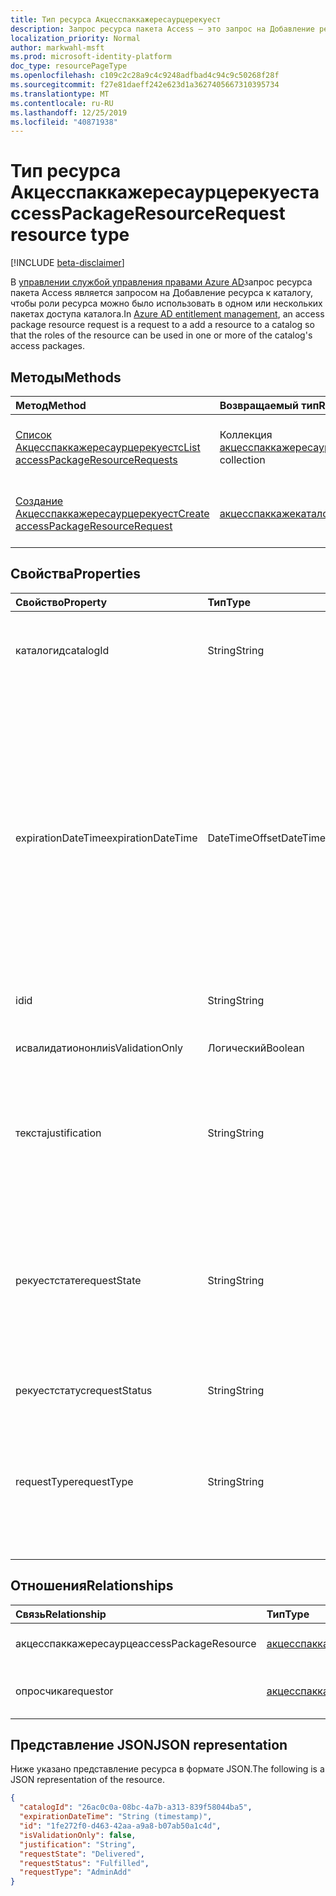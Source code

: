 ```yaml
---
title: Тип ресурса Акцесспаккажересаурцерекуест
description: Запрос ресурса пакета Access — это запрос на Добавление ресурса в каталог, чтобы роли ресурса можно было использовать в одном или нескольких пакетах доступа каталога.
localization_priority: Normal
author: markwahl-msft
ms.prod: microsoft-identity-platform
doc_type: resourcePageType
ms.openlocfilehash: c109c2c28a9c4c9248adfbad4c94c9c50268f28f
ms.sourcegitcommit: f27e81daeff242e623d1a3627405667310395734
ms.translationtype: MT
ms.contentlocale: ru-RU
ms.lasthandoff: 12/25/2019
ms.locfileid: "40871938"
---
```

# <a name="accesspackageresourcerequest-resource-type"></a><span data-ttu-id="ada31-103">Тип ресурса Акцесспаккажересаурцерекуест</span><span class="sxs-lookup"><span data-stu-id="ada31-103">accessPackageResourceRequest resource type</span></span>

[!INCLUDE [beta-disclaimer](../../includes/beta-disclaimer.md)]

<span data-ttu-id="ada31-104">В [управлении службой управления правами Azure AD](entitlementmanagement-root.md)запрос ресурса пакета Access является запросом на Добавление ресурса к каталогу, чтобы роли ресурса можно было использовать в одном или нескольких пакетах доступа каталога.</span><span class="sxs-lookup"><span data-stu-id="ada31-104">In [Azure AD entitlement management](entitlementmanagement-root.md), an access package resource request is a request to a add a resource to a catalog so that the roles of the resource can be used in one or more of the catalog's access packages.</span></span>

## <a name="methods"></a><span data-ttu-id="ada31-105">Методы</span><span class="sxs-lookup"><span data-stu-id="ada31-105">Methods</span></span>

| <span data-ttu-id="ada31-106">Метод</span><span class="sxs-lookup"><span data-stu-id="ada31-106">Method</span></span>       | <span data-ttu-id="ada31-107">Возвращаемый тип</span><span class="sxs-lookup"><span data-stu-id="ada31-107">Return Type</span></span> | <span data-ttu-id="ada31-108">Описание</span><span class="sxs-lookup"><span data-stu-id="ada31-108">Description</span></span> |
|:-------------|:------------|:------------|
| [<span data-ttu-id="ada31-109">Список Акцесспаккажересаурцерекуестс</span><span class="sxs-lookup"><span data-stu-id="ada31-109">List accessPackageResourceRequests</span></span>](../api/accesspackageresourcerequest-list.md) | <span data-ttu-id="ada31-110">Коллекция [акцесспаккажересаурцерекуест](accesspackageresourcerequest.md)</span><span class="sxs-lookup"><span data-stu-id="ada31-110">[accessPackageResourceRequest](accesspackageresourcerequest.md) collection</span></span> | <span data-ttu-id="ada31-111">Получение списка объектов **акцесспаккажересаурцерекуест** .</span><span class="sxs-lookup"><span data-stu-id="ada31-111">Retrieve a list of **accessPackageResourceRequest** objects.</span></span> |
| [<span data-ttu-id="ada31-112">Создание Акцесспаккажересаурцерекуест</span><span class="sxs-lookup"><span data-stu-id="ada31-112">Create accessPackageResourceRequest</span></span>](../api/accesspackageresourcerequest-post.md) | [<span data-ttu-id="ada31-113">акцесспаккажекаталог</span><span class="sxs-lookup"><span data-stu-id="ada31-113">accessPackageCatalog</span></span>](accesspackageresourcerequest.md) | <span data-ttu-id="ada31-114">Создание нового объекта **акцесспаккажересаурцерекуест** .</span><span class="sxs-lookup"><span data-stu-id="ada31-114">Create a new **accessPackageResourceRequest** object.</span></span> |

## <a name="properties"></a><span data-ttu-id="ada31-115">Свойства</span><span class="sxs-lookup"><span data-stu-id="ada31-115">Properties</span></span>

| <span data-ttu-id="ada31-116">Свойство</span><span class="sxs-lookup"><span data-stu-id="ada31-116">Property</span></span>     | <span data-ttu-id="ada31-117">Тип</span><span class="sxs-lookup"><span data-stu-id="ada31-117">Type</span></span>        | <span data-ttu-id="ada31-118">Описание</span><span class="sxs-lookup"><span data-stu-id="ada31-118">Description</span></span> |
|:-------------|:------------|:------------|
|<span data-ttu-id="ada31-119">каталогид</span><span class="sxs-lookup"><span data-stu-id="ada31-119">catalogId</span></span>|<span data-ttu-id="ada31-120">String</span><span class="sxs-lookup"><span data-stu-id="ada31-120">String</span></span>|<span data-ttu-id="ada31-121">Уникальный идентификатор каталога пакетов Access.</span><span class="sxs-lookup"><span data-stu-id="ada31-121">The unique ID of the access package catalog.</span></span>|
|<span data-ttu-id="ada31-122">expirationDateTime</span><span class="sxs-lookup"><span data-stu-id="ada31-122">expirationDateTime</span></span>|<span data-ttu-id="ada31-123">DateTimeOffset</span><span class="sxs-lookup"><span data-stu-id="ada31-123">DateTimeOffset</span></span>|<span data-ttu-id="ada31-p101">Тип Timestamp представляет сведения о времени и дате с использованием формата ISO 8601 (всегда используется формат UTC). Например, значение полуночи 1 января 2014 г. в формате UTC выглядит так: `'2014-01-01T00:00:00Z'`.</span><span class="sxs-lookup"><span data-stu-id="ada31-p101">The Timestamp type represents date and time information using ISO 8601 format and is always in UTC time. For example, midnight UTC on Jan 1, 2014 would look like this: `'2014-01-01T00:00:00Z'`</span></span>|
|<span data-ttu-id="ada31-126">id</span><span class="sxs-lookup"><span data-stu-id="ada31-126">id</span></span>|<span data-ttu-id="ada31-127">String</span><span class="sxs-lookup"><span data-stu-id="ada31-127">String</span></span>| <span data-ttu-id="ada31-128">Только для чтения.</span><span class="sxs-lookup"><span data-stu-id="ada31-128">Read-only.</span></span>|
|<span data-ttu-id="ada31-129">исвалидатиононли</span><span class="sxs-lookup"><span data-stu-id="ada31-129">isValidationOnly</span></span>|<span data-ttu-id="ada31-130">Логический</span><span class="sxs-lookup"><span data-stu-id="ada31-130">Boolean</span></span>|<span data-ttu-id="ada31-131">Если этот параметр установлен, ресурс не добавляется.</span><span class="sxs-lookup"><span data-stu-id="ada31-131">If set, does not add the resource.</span></span>|
|<span data-ttu-id="ada31-132">текста</span><span class="sxs-lookup"><span data-stu-id="ada31-132">justification</span></span>|<span data-ttu-id="ada31-133">String</span><span class="sxs-lookup"><span data-stu-id="ada31-133">String</span></span>|<span data-ttu-id="ada31-134">Обоснование запрашивающей стороны для добавления ресурса.</span><span class="sxs-lookup"><span data-stu-id="ada31-134">The requestor's justification for adding the resource.</span></span>|
|<span data-ttu-id="ada31-135">рекуестстате</span><span class="sxs-lookup"><span data-stu-id="ada31-135">requestState</span></span>|<span data-ttu-id="ada31-136">String</span><span class="sxs-lookup"><span data-stu-id="ada31-136">String</span></span>| <span data-ttu-id="ada31-137">Результат того, удалось ли службе добавить ресурс в каталог.</span><span class="sxs-lookup"><span data-stu-id="ada31-137">The outcome of whether the service was able to add the resource to the catalog.</span></span>  <span data-ttu-id="ada31-138">Значение, `Delivered` если ресурс был добавлен.</span><span class="sxs-lookup"><span data-stu-id="ada31-138">The value is `Delivered` if the resource was added.</span></span> <span data-ttu-id="ada31-139">Только для чтения.</span><span class="sxs-lookup"><span data-stu-id="ada31-139">Read-Only.</span></span>|
|<span data-ttu-id="ada31-140">рекуестстатус</span><span class="sxs-lookup"><span data-stu-id="ada31-140">requestStatus</span></span>|<span data-ttu-id="ada31-141">String</span><span class="sxs-lookup"><span data-stu-id="ada31-141">String</span></span>|<span data-ttu-id="ada31-142">Только для чтения.</span><span class="sxs-lookup"><span data-stu-id="ada31-142">Read-only.</span></span>|
|<span data-ttu-id="ada31-143">requestType</span><span class="sxs-lookup"><span data-stu-id="ada31-143">requestType</span></span>|<span data-ttu-id="ada31-144">String</span><span class="sxs-lookup"><span data-stu-id="ada31-144">String</span></span>|<span data-ttu-id="ada31-145">Используйте `AdminAdd` для добавления ресурса, если вызывающий абонент является администратором или владельцем ресурса.</span><span class="sxs-lookup"><span data-stu-id="ada31-145">Use `AdminAdd` to add a resource, if the caller is an administrator or resource owner.</span></span> |

## <a name="relationships"></a><span data-ttu-id="ada31-146">Отношения</span><span class="sxs-lookup"><span data-stu-id="ada31-146">Relationships</span></span>

| <span data-ttu-id="ada31-147">Связь</span><span class="sxs-lookup"><span data-stu-id="ada31-147">Relationship</span></span> | <span data-ttu-id="ada31-148">Тип</span><span class="sxs-lookup"><span data-stu-id="ada31-148">Type</span></span>        | <span data-ttu-id="ada31-149">Описание</span><span class="sxs-lookup"><span data-stu-id="ada31-149">Description</span></span> |
|:-------------|:------------|:------------|
|<span data-ttu-id="ada31-150">акцесспаккажересаурце</span><span class="sxs-lookup"><span data-stu-id="ada31-150">accessPackageResource</span></span>|[<span data-ttu-id="ada31-151">акцесспаккажересаурце</span><span class="sxs-lookup"><span data-stu-id="ada31-151">accessPackageResource</span></span>](accesspackageresource.md)| <span data-ttu-id="ada31-152">Допускается значение null.</span><span class="sxs-lookup"><span data-stu-id="ada31-152">Nullable.</span></span>|
|<span data-ttu-id="ada31-153">опросчика</span><span class="sxs-lookup"><span data-stu-id="ada31-153">requestor</span></span>|[<span data-ttu-id="ada31-154">акцесспаккажесубжект</span><span class="sxs-lookup"><span data-stu-id="ada31-154">accessPackageSubject</span></span>](accesspackagesubject.md)| <span data-ttu-id="ada31-p103">Только для чтения. Допускается значение null.</span><span class="sxs-lookup"><span data-stu-id="ada31-p103">Read-only. Nullable.</span></span>|

## <a name="json-representation"></a><span data-ttu-id="ada31-157">Представление JSON</span><span class="sxs-lookup"><span data-stu-id="ada31-157">JSON representation</span></span>

<span data-ttu-id="ada31-158">Ниже указано представление ресурса в формате JSON.</span><span class="sxs-lookup"><span data-stu-id="ada31-158">The following is a JSON representation of the resource.</span></span>

<!-- {
  "blockType": "resource",
  "optionalProperties": [

  ],
  "@odata.type": "microsoft.graph.accessPackageResourceRequest",
  "baseType": "",
  "keyProperty": "id"
}-->

```json
{
  "catalogId": "26ac0c0a-08bc-4a7b-a313-839f58044ba5",
  "expirationDateTime": "String (timestamp)",
  "id": "1fe272f0-d463-42aa-a9a8-b07ab50a1c4d",
  "isValidationOnly": false,
  "justification": "String",
  "requestState": "Delivered",
  "requestStatus": "Fulfilled",
  "requestType": "AdminAdd"
}
```

<!-- uuid: 16cd6b66-4b1a-43a1-adaf-3a886856ed98
2019-02-04 14:57:30 UTC -->
<!-- {
  "type": "#page.annotation",
  "description": "accessPackageResourceRequest resource",
  "keywords": "",
  "section": "documentation",
  "tocPath": ""
}-->
